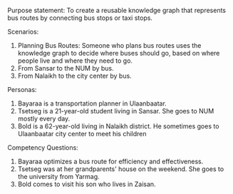 Purpose statement: To create a reusable knowledge graph that represents bus routes by connecting bus stops or taxi stops.

Scenarios:
1. Planning Bus Routes: Someone who plans bus routes uses the knowledge graph to decide where buses should go, based on where people live and where they need to go.
2. From Sansar to the NUM by bus.
3. From Nalaikh to the city center by bus.

Personas:
1. Bayaraa is a transportation planner in Ulaanbaatar.
2. Tsetseg is a 21-year-old student living in Sansar. She goes to NUM mostly every day.
3. Bold is a 62-year-old living in Nalaikh district. He sometimes goes to Ulaanbaatar city center to meet his children

Competency Questions:
1. Bayaraa optimizes a bus route for efficiency and effectiveness.
2. Tsetseg was at her grandparents' house on the weekend. She goes to the university from Yarmag.
3. Bold comes to visit his son who lives in Zaisan.
